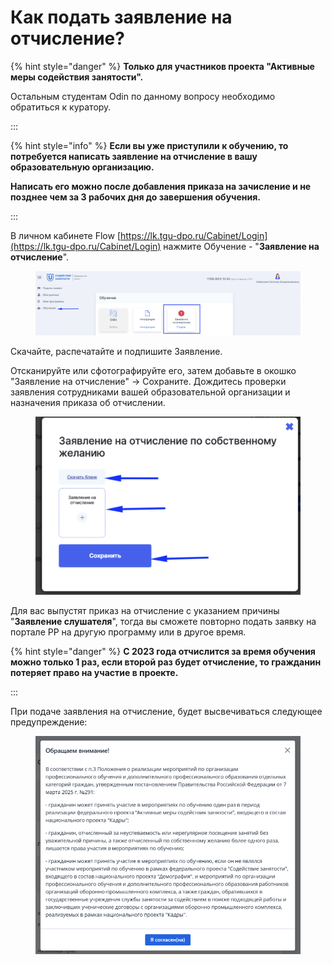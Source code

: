 # Как подать заявление на отчисление?

{% hint style="danger" %}
**Только для участников проекта "Активные меры содействия занятости".**

Остальным студентам Odin по данному вопросу необходимо обратиться к куратору.&#x20;

:::

{% hint style="info" %}
**Если вы уже приступили к обучению, то потребуется написать заявление на отчисление в вашу образовательную организацию.**

**Написать его можно после добавления приказа на зачисление и не позднее чем за 3 рабочих дня до завершения обучения.**

:::

В личном кабинете Flow [https://lk.tgu-dpo.ru/Cabinet/Login](https://lk.tgu-dpo.ru/Cabinet/Login) нажмите Обучение - "**Заявление на отчисление**".&#x20;

<figure><img src=".gitbook/assets/image (90).png" alt=""><figcaption></figcaption></figure>

Скачайте, распечатайте и подпишите Заявление.

Отсканируйте или сфотографируйте его, затем добавьте в окошко "Заявление на отчисление" -> Сохраните. Дождитесь проверки заявления  сотрудниками вашей образовательной организации и назначения приказа об отчислении.&#x20;

<figure><img src=".gitbook/assets/image (91).png" alt=""><figcaption></figcaption></figure>

Для вас выпустят приказ на отчисление с указанием причины "**Заявление слушателя**", тогда вы сможете повторно подать заявку на портале РР на другую программу или в другое время.&#x20;

{% hint style="danger" %}
**С 2023 года отчислится за время обучения можно только 1 раз, если второй раз будет отчисление, то гражданин потеряет право на участие в проекте.**

:::

При подаче заявления на отчисление, будет высвечиваться следующее предупреждение:

<figure><img src=".gitbook/assets/image (136).png" alt=""><figcaption></figcaption></figure>
